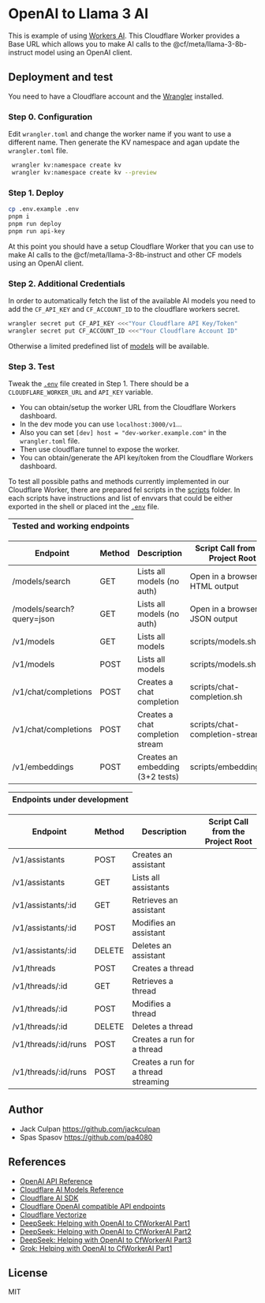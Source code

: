 # OpenAI to Llama 3 AI

This is example of using [Workers AI](https://developers.cloudflare.com/workers-ai/). This Cloudflare Worker provides a Base URL which allows you to make AI calls to the @cf/meta/llama-3-8b-instruct model using an OpenAI client.

## Deployment and test

You need to have a Cloudflare account and the [Wrangler](https://developers.cloudflare.com/workers/cli-wrangler/) installed.

### Step 0. Configuration

Edit `wrangler.toml` and change the worker name if you want to use a different name. Then generate the KV namespace and agan update the `wrangler.toml` file.

```bash
 wrangler kv:namespace create kv
 wrangler kv:namespace create kv --preview
 ```

### Step 1. Deploy

```bash
cp .env.example .env
pnpm i
pnpm run deploy
pnpm run api-key
```

At this point you should have a setup Cloudflare Worker that you can use to make AI calls to the @cf/meta/llama-3-8b-instruct and other CF models using an OpenAI client.

### Step 2. Additional Credentials

In order to automatically fetch the list of the available AI models you need to add the `CF_API_KEY` and `CF_ACCOUNT_ID` to the cloudflare workers secret.

```bash
wrangler secret put CF_API_KEY <<<"Your Cloudflare API Key/Token"
wrangler secret put CF_ACCOUNT_ID <<<"Your Cloudflare Account ID"
```

Otherwise a limited predefined list of [models](./src/models.ts) will be available.

### Step 3. Test

Tweak the [`.env`](.env.example) file created in Step 1.  There should be a `CLOUDFLARE_WORKER_URL` and `API_KEY` variable.

- You can obtain/setup the worker URL from the Cloudflare Workers dashboard.
- In the dev mode you can use `localhost:3000/v1`...
- Also you can set `[dev] host = "dev-worker.example.com"` in the `wrangler.toml` file.
- Then use cloudflare tunnel to expose the worker.
- You can obtain/generate the API key/token from the Cloudflare Workers dashboard.

To test all possible paths and methods currently implemented in our Cloudflare Worker, there are prepared fel scripts in the [scripts](./scripts) folder. In each scripts have instructions and list of envvars that could be either exported in the shell or placed int the [`.env`](.env) file.

| Tested and working endpoints |
| ---------------------------- |

| Endpoint                  | Method | Description                      | Script Call from the Project Root |
| ------------------------- | ------ | -------------------------------- | --------------------------------- |
| /models/search            | GET    | Lists all models (no auth)       | Open in a browser HTML output     |
| /models/search?query=json | GET    | Lists all models (no auth)       | Open in a browser JSON output     |
| /v1/models                | GET    | Lists all models                 | scripts/models.sh                 |
| /v1/models                | POST   | Lists all models                 | scripts/models.sh                 |
| /v1/chat/completions      | POST   | Creates a chat completion        | scripts/chat-completion.sh        |
| /v1/chat/completions      | POST   | Creates a chat completion stream | scripts/chat-completion-stream.sh |
| /v1/embeddings            | POST   | Creates an embedding (3+2 tests) | scripts/embeddings.sh             |

| Endpoints under development |
| --------------------------- |

| Endpoint             | Method | Description                           | Script Call from the Project Root |
| -------------------- | ------ | ------------------------------------- | --------------------------------- |
| /v1/assistants       | POST   | Creates an assistant                  |                                   |
| /v1/assistants       | GET    | Lists all assistants                  |                                   |
| /v1/assistants/:id   | GET    | Retrieves an assistant                |                                   |
| /v1/assistants/:id   | POST   | Modifies an assistant                 |                                   |
| /v1/assistants/:id   | DELETE | Deletes an assistant                  |                                   |
| /v1/threads          | POST   | Creates a thread                      |                                   |
| /v1/threads/:id      | GET    | Retrieves a thread                    |                                   |
| /v1/threads/:id      | POST   | Modifies a thread                     |                                   |
| /v1/threads/:id      | DELETE | Deletes a thread                      |                                   |
| /v1/threads/:id/runs | POST   | Creates a run for a thread            |                                   |
| /v1/threads/:id/runs | POST   | Creates a run for a thread  streaming |                                   |

## Author

- Jack Culpan <https://github.com/jackculpan>
- Spas Spasov <https://github.com/pa4080>

## References

- [OpenAI API Reference](https://platform.openai.com/docs/api-reference)
- [Cloudflare AI Models Reference](https://developers.cloudflare.com/workers-ai/models)
- [Cloudflare AI SDK](https://developers.cloudflare.com/workers-ai/configuration/ai-sdk/)
- [Cloudflare OpenAI compatible API endpoints](https://developers.cloudflare.com/workers-ai/configuration/open-ai-compatibility/)
- [Cloudflare Vectorize](https://developers.cloudflare.com/vectorize/get-started/embeddings/)
- [DeepSeek: Helping with OpenAI to CfWorkerAI Part1](https://chat.deepseek.com/a/chat/s/71155bf0-ee66-46a4-9599-ab074c39e447)
- [DeepSeek: Helping with OpenAI to CfWorkerAI Part2](https://chat.deepseek.com/a/chat/s/38512169-41af-4a4b-8e8f-b3c1b0affa07)
- [DeepSeek: Helping with OpenAI to CfWorkerAI Part3](hhttps://chat.deepseek.com/a/chat/s/bc1f4584-b831-4364-9b5a-775f740c866d)
- [Grok: Helping with OpenAI to CfWorkerAI Part1](https://grok.com/share/bGVnYWN5_4b174cf5-98ab-41b0-902c-621dbcf6150e)

## License

MIT

